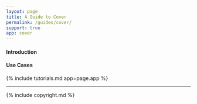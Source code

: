 ```yaml
---
layout: page
title: A Guide to Cover
permalink: /guides/cover/
support: true
app: cover
---
```


#### Introduction

#### Use Cases

{% include tutorials.md app=page.app %}

- - -

{% include copyright.md %}